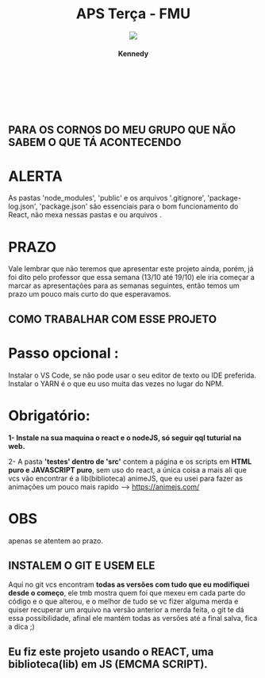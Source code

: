 <h1 align="center"> APS Terça - FMU </h1>

<p align="center">
  
  <img src="https://user-images.githubusercontent.com/56175244/66710915-2d094d00-ed58-11e9-8f83-ee4532db9032.png">
</p>

<H4 align="center"> Kennedy </H4>

<br><br><br><br><br>



## PARA OS CORNOS DO MEU GRUPO QUE NÃO SABEM O QUE TÁ ACONTECENDO 

# ALERTA 
As pastas 'node_modules', 'public' e os arquivos '.gitignore', 'package-log.json', 'package.json' são essenciais para o bom funcionamento do React, não mexa nessas pastas e ou arquivos .

# PRAZO 

Vale lembrar que não teremos que apresentar este projeto ainda, porém, já foi dito pelo professor que essa semana (13/10 até 19/10) ele iria começar a marcar as apresentações para as semanas seguintes, então temos um prazo um pouco mais curto do que esperavamos.  

## COMO TRABALHAR COM ESSE PROJETO 

# Passo opcional :

Instalar o VS Code, se não pode usar o seu editor de texto ou IDE preferida. 
Instalar o YARN é o que eu uso muita das vezes no lugar do NPM. 


# Obrigatório: 

<b> 1- Instale na sua maquina o react e o nodeJS, só seguir qql tuturial na web. </b>

2- A pasta <b>'testes' dentro de 'src'</b> contem a página e os scripts em <b>HTML puro e JAVASCRIPT puro</b>, sem uso do react, a única coisa a mais ali que vcs vão encontrar é a lib(biblioteca) animeJS, que eu usei para fazer as animações um pouco mais rapido --> https://animejs.com/

# OBS

apenas se atentem ao prazo. 


## INSTALEM O GIT E USEM ELE 

Aqui no git vcs encontram <b>todas as versões com tudo que eu modifiquei desde o começo</b>, ele tmb mostra quem foi que mexeu em cada parte do código e o que alterou, e o melhor de tudo se vc fizer alguma merda e quiser recuperar um arquivo na versão anterior a merda feita, o git te dá essa possibilidade, afinal ele mantém todas as versões até a final salva, fica a dica ;) 

## Eu fiz este projeto usando o REACT, uma biblioteca(lib) em JS (EMCMA SCRIPT). 
